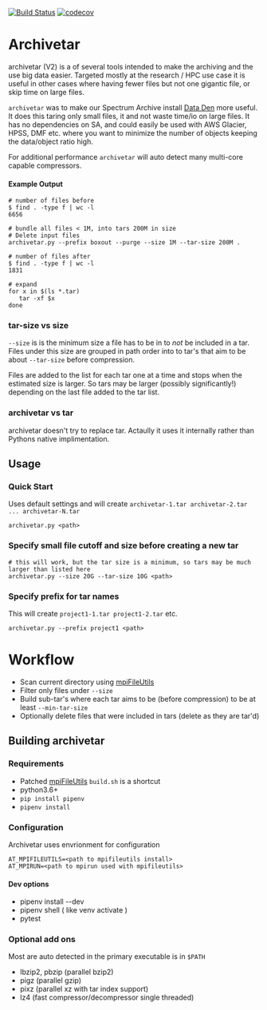 [![Build Status](https://travis-ci.com/brockpalen/archivetar.svg?branch=master)](https://travis-ci.com/brockpalen/archivetar)
[![codecov](https://codecov.io/gh/brockpalen/archivetar/branch/master/graph/badge.svg)](https://codecov.io/gh/brockpalen/archivetar)



Archivetar
==========

archivetar (V2) is a of several tools intended to make the archiving and the
use big data easier. Targeted mostly at the research / HPC use case it is useful in other cases where having fewer files but not one gigantic file, or skip time on large files.

`archivetar` was to make our Spectrum Archive install [Data Den](https://arc-ts.umich.edu/data-den/) more useful. It does this taring only small files, it and not waste time/io on large files.  It has no dependencies on SA, and could easily be used with AWS Glacier, HPSS, DMF etc.  where you want to minimize the number of objects keeping the data/object ratio high.

For additional performance `archivetar` will auto detect many multi-core capable compressors.

#### Example Output

```
# number of files before
$ find . -type f | wc -l
6656

# bundle all files < 1M, into tars 200M in size
# Delete input files
archivetar.py --prefix boxout --purge --size 1M --tar-size 200M .

# number of files after
$ find . -type f | wc -l
1831

# expand 
for x in $(ls *.tar)
   tar -xf $x
done
```


### tar-size vs size


`--size` is is the minimum size a file has to be in to *not* be included in a tar.  Files under this size are grouped in path order into to tar's that aim to be about `--tar-size` before compression.

Files are added to the list for each tar one at a time and stops when the estimated size is larger. So tars may be larger (possibly significantly!) depending on the last file added to the tar list.

### archivetar vs tar


archivetar doesn't try to replace tar. Actaully it uses it internally rather than Pythons native implimentation.  

Usage
-----

### Quick Start

Uses default settings and will create `archivetar-1.tar archivetar-2.tar ... archivetar-N.tar`

```
archivetar.py <path>
```

### Specify small file cutoff and size before creating a new tar

```
# this will work, but the tar size is a minimum, so tars may be much larger than listed here
archivetar.py --size 20G --tar-size 10G <path>
```

### Specify prefix for tar names

This will create `project1-1.tar project1-2.tar` etc.

```
archivetar.py --prefix project1 <path>
```

Workflow
========


 * Scan current directory using [mpiFileUtils](https://github.com/hpc/mpifileutils)
 * Filter only files under `--size`
 * Build sub-tar's where each tar aims to be (before compression) to be at least `--min-tar-size`
 * Optionally delete files that were included in tars (delete as they are tar'd)

Building archivetar
-------------------

### Requirements

 * Patched [mpiFileUtils](https://github.com/brockp/mpifileutils) `build.sh` is a shortcut
 * python3.6+
 * `pip install pipenv`
 * `pipenv install`

### Configuration

Archivetar uses envrionment for configuration

```
AT_MPIFILEUTILS=<path to mpifileutils install>
AT_MPIRUN=<path to mpirun used with mpifileutils>
```

#### Dev options

 * pipenv install --dev
 * pipenv shell  ( like venv activate )
 * pytest

### Optional add ons

Most are auto detected in the primary executable is in `$PATH`

 * lbzip2, pbzip (parallel bzip2)
 * pigz  (parallel gzip)
 * pixz  (parallel xz with tar index support)
 * lz4   (fast compressor/decompressor single threaded)

